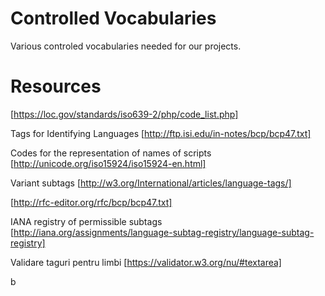 # Controlled Vocabularies
Various controled vocabularies needed for our projects.

# Resources
[https://loc.gov/standards/iso639-2/php/code_list.php]

Tags for Identifying Languages [http://ftp.isi.edu/in-notes/bcp/bcp47.txt]

Codes for the representation of names of scripts [http://unicode.org/iso15924/iso15924-en.html]

Variant subtags [http://w3.org/International/articles/language-tags/]

[http://rfc-editor.org/rfc/bcp/bcp47.txt]

IANA registry of permissible subtags [http://iana.org/assignments/language-subtag-registry/language-subtag-registry]

Validare taguri pentru limbi [https://validator.w3.org/nu/#textarea]

<!doctype html><html xmlns="http://www.w3.org/1999/xhtml" lang="chi-hans"><head><title>t</title></head><body>b</body></html>

